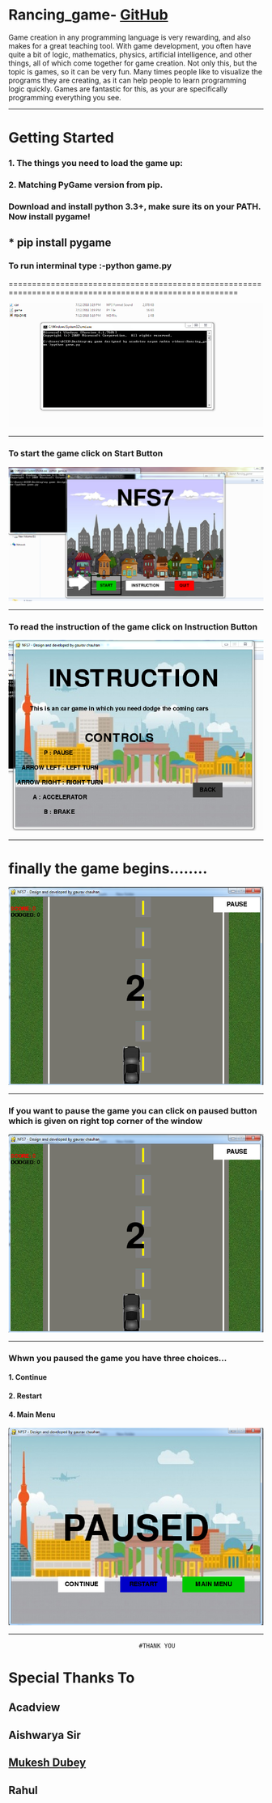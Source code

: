 # Rancing_game-     [GitHub](https://github.com/gaurav-210)
Game creation in any programming language is very rewarding, and also makes for a great teaching tool. With game development, you often have quite a bit of logic, mathematics, physics, artificial intelligence, and other things, all of which come together for game creation. Not only this, but the topic is games, so it can be very fun. Many times people like to visualize the programs they are creating, as it can help people to learn programming logic quickly. Games are fantastic for this, as your are specifically programming everything you see.

----------------------------------------------------------------------------------------------------------
# Getting Started
### 1. The things you need to load the game up:
### 2. Matching PyGame version from pip.
### Download and install python 3.3+, make sure its on your PATH. Now install pygame!

## * pip install pygame

### To run interminal type :-python game.py

=======================================================================================================

![Step1](images/start.PNG)

--------------------------------------------------------------------------------------------------------

### To start the game click on Start Button

![Step2](images/second.PNG) 

----------------------------------------------------------------------------------------------------------


### To read the instruction of the game click on Instruction Button

![Step3](images/instruction.PNG) 

--------------------------------------------------------------------------------------------------------

# finally the game begins........

![finalStep](images/start1.PNG) 



--------------------------------------------------------------------------------------------

### If you want to pause the game you can click on paused button which is given on right top corner of the window  



![Step4](images/pause.PNG)

----------------------------------------------------------------------------------------------------- 

### Whwn you paused the game you have three choices...

#### 1. Continue
#### 2. Restart 
#### 4. Main Menu


![Step5](images/paused.PNG)

------------------------------------------------------------------------------------------
                                        #THANK YOU

# Special Thanks To 
## Acadview
## Aishwarya Sir
## [Mukesh Dubey](https://github.com/MukeshDubey1420)
## Rahul 





